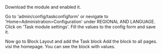 Download the module and enabled it.

Go to 'admin/config/taskconfigform' or nevigate to 'Home>Administration>Configuration' under REGIONAL AND LANGUAGE.
Click on 'Task module settings'.
Fill the values to the config form and save it.


Now go to Block Layout and add the Task block
Add the block to all pages.
visi the homepage.
You can see the block with values.
